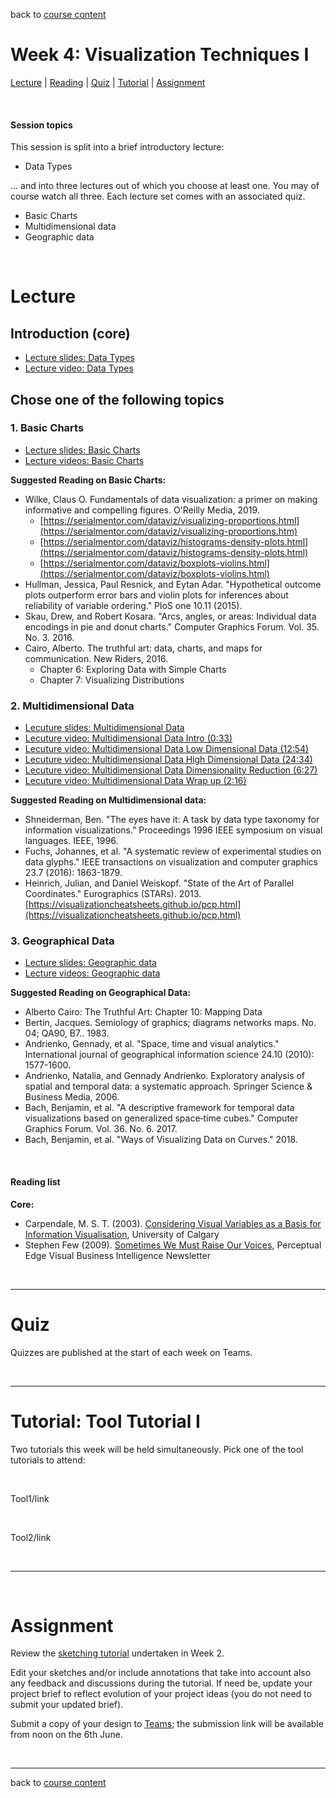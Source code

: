 back to [course content](index#course-organisation)


# Week 4: Visualization Techniques I

[Lecture](#lecture) | [Reading](#reading) | [Quiz](#quiz) | [Tutorial](#tutorial-eda-project-data) | [Assignment](#assignment)
<p><br /></p>

#### Session topics

This session is split into a brief introductory lecture:

* Data Types

... and into three lectures out of which you choose at least one. You may of course watch all three. Each lecture set comes with an associated quiz.

* Basic Charts
* Multidimensional data
* Geographic data

<p>&nbsp;</p>


# Lecture 

## Introduction (core)
* [Lecture slides: Data Types](files/4-Data-Types.pdf)  
* [Lecture video: Data Types](https://youtu.be/Rjy7Pq6hDCI)

## Chose one of the following topics

### 1. Basic Charts
* [Lecture slides: Basic Charts](files/4-Basic-Charts.pdf)  
* [Lecture videos: Basic Charts](https://youtube.com/playlist?list=PLk8hZQByYcuAOnbZrKLp4LxE9Lyhe07ni)

__Suggested Reading on Basic Charts:__
* Wilke, Claus O. Fundamentals of data visualization: a primer on making informative and compelling figures. O'Reilly Media, 2019.
  * [https://serialmentor.com/dataviz/visualizing-proportions.html](https://serialmentor.com/dataviz/visualizing-proportions.htm)
  * [https://serialmentor.com/dataviz/histograms-density-plots.html](https://serialmentor.com/dataviz/histograms-density-plots.html)
  * [https://serialmentor.com/dataviz/boxplots-violins.html](https://serialmentor.com/dataviz/boxplots-violins.html)
* Hullman, Jessica, Paul Resnick, and Eytan Adar. "Hypothetical outcome plots outperform error bars and violin plots for inferences about reliability of variable ordering." PloS one 10.11 (2015).
* Skau, Drew, and Robert Kosara. "Arcs, angles, or areas: Individual data encodings in pie and donut charts." Computer Graphics Forum. Vol. 35. No. 3. 2016.
* Cairo, Alberto. The truthful art: data, charts, and maps for communication. New Riders, 2016.
  * Chapter 6: Exploring Data with Simple Charts
  * Chapter 7: Visualizing Distributions


### 2. Multidimensional Data
* [Lecuture slides: Multidimensional Data](files/4-MultivariateData.pdf)
* [Lecuture video: Multidimensional Data Intro (0:33)](https://drive.google.com/file/d/1c6tPcYhdnOU_pugETIz9UDvV0yDBRwNZ/view?usp=sharing)
* [Lecuture video: Multidimensional Data Low Dimensional Data (12:54)](https://drive.google.com/file/d/1ssi64rHDpmY9HX3JGwygD0zzaD_V9DKx/view?usp=sharing)
* [Lecuture video: Multidimensional Data High Dimensional Data (24:34)](https://drive.google.com/file/d/1cWT62091XAwvNjzhWkMbzK9JxJd17DeW/view?usp=sharing)
* [Lecuture video: Multidimensional Data Dimensionality Reduction (6:27)](https://drive.google.com/file/d/1Sz2y2xl8V0zESbkfdfkqIMjFWjapnqVH/view?usp=sharing)
* [Lecuture video: Multidimensional Data Wrap up (2:16)](https://drive.google.com/file/d/16ISNs2QBLh217LQWjdndTBIq6FYeH5Di/view?usp=sharing)

__Suggested Reading on Multidimensional data:__
* Shneiderman, Ben. "The eyes have it: A task by data type taxonomy for information visualizations." Proceedings 1996 IEEE symposium on visual languages. IEEE, 1996.
* Fuchs, Johannes, et al. "A systematic review of experimental studies on data glyphs." IEEE transactions on visualization and computer graphics 23.7 (2016): 1863-1879.
* Heinrich, Julian, and Daniel Weiskopf. "State of the Art of Parallel Coordinates." Eurographics (STARs). 2013.
[https://visualizationcheatsheets.github.io/pcp.html](https://visualizationcheatsheets.github.io/pcp.html)



### 3. Geographical Data
* [Lecture slides: Geographic data](files/4-Geographic.pdf)  
* [Lecture videos: Geographic data](https://youtube.com/playlist?list=PLk8hZQByYcuAkiFwtvhsGWT3ReqanwE4r)

__Suggested Reading on Geographical Data:__
* Alberto Cairo: The Truthful Art: Chapter 10: Mapping Data
* Bertin, Jacques. Semiology of graphics; diagrams networks maps. No. 04; QA90, B7.. 1983.
* Andrienko, Gennady, et al. "Space, time and visual analytics." International journal of geographical information science 24.10 (2010): 1577-1600.
* Andrienko, Natalia, and Gennady Andrienko. Exploratory analysis of spatial and temporal data: a systematic approach. Springer Science & Business Media, 2006.
* Bach, Benjamin, et al. "A descriptive framework for temporal data visualizations based on generalized space‐time cubes." Computer Graphics Forum. Vol. 36. No. 6. 2017.
* Bach, Benjamin, et al. "Ways of Visualizing Data on Curves." 2018.

<br />

  
<a name = "reading"></a>
#### Reading list

**Core:**    
* Carpendale, M. S. T.  (2003). [Considering Visual Variables as a Basis for Information Visualisation](http://dx.doi.org/10.11575/PRISM/30495), University of Calgary
* Stephen Few (2009). [Sometimes We Must Raise Our Voices](http://www.perceptualedge.com/articles/visual_business_intelligence/sometimes_we_must_raise_our_voices.pdf), Perceptual Edge Visual Business Intelligence Newsletter

<!-- **Further reading:**  -->

<p>&nbsp;</p>

***


# Quiz 

Quizzes are published at the start of each week on Teams.

<!-- Select one of the three quizzes below to complete:

1. [Basic Charts](https://teams.microsoft.com/l/message/19:d5a574f5c4fa4dd2b9e23133e83f2f71@thread.tacv2/1621947644786?tenantId=2e9f06b0-1669-4589-8789-10a06934dc61&groupId=c87825d8-9cb0-4d8c-b224-5033510ac450&parentMessageId=1621947644786&teamName=DataVis4Professionals&channelName=Discussion%20-%20Assignments%20and%20Quizzes&createdTime=1621947644786)
1. [Multidimensional Data](https://teams.microsoft.com/l/message/19:d5a574f5c4fa4dd2b9e23133e83f2f71@thread.tacv2/1621947643749?tenantId=2e9f06b0-1669-4589-8789-10a06934dc61&groupId=c87825d8-9cb0-4d8c-b224-5033510ac450&parentMessageId=1621947643749&teamName=DataVis4Professionals&channelName=Discussion%20-%20Assignments%20and%20Quizzes&createdTime=1621947643749)
1. [Geographical Data](https://teams.microsoft.com/l/message/19:d5a574f5c4fa4dd2b9e23133e83f2f71@thread.tacv2/1621947643953?tenantId=2e9f06b0-1669-4589-8789-10a06934dc61&groupId=c87825d8-9cb0-4d8c-b224-5033510ac450&parentMessageId=1621947643953&teamName=DataVis4Professionals&channelName=Discussion%20-%20Assignments%20and%20Quizzes&createdTime=1621947643953) -->

<p>&nbsp;</p>

***

<a name = "tutorial-tools1"></a>
# Tutorial: Tool Tutorial I

Two tutorials this week will be held simultaneously. Pick one of the tool tutorials to attend:
<p>&nbsp;</p>
Tool1/link
<p>&nbsp;</p>
Tool2/link

        
<p>&nbsp;</p>

***

<p>&nbsp;</p>

# Assignment

Review the [sketching tutorial](session-2.md#tutorial-2-2) undertaken in Week 2.

Edit your sketches and/or include annotations that take into account also any feedback and discussions during the tutorial. If need be, update your project brief to reflect evolution of your project ideas (you do not need to submit your updated brief).

Submit a copy of your design to [Teams](https://assignments.onenote.com/classes/e9b0f008-fac6-4d08-8921-72e502acb356/assignment-editor/a7eefb4f-0f01-40da-9b07-98864207f5dd?returnPath=%2Fclasses%2Fe9b0f008-fac6-4d08-8921-72e502acb356%2Flist); the submission link will be available from noon on the 6th June.

<p>&nbsp;</p>

***

back to [course content](index#course-organisation)


